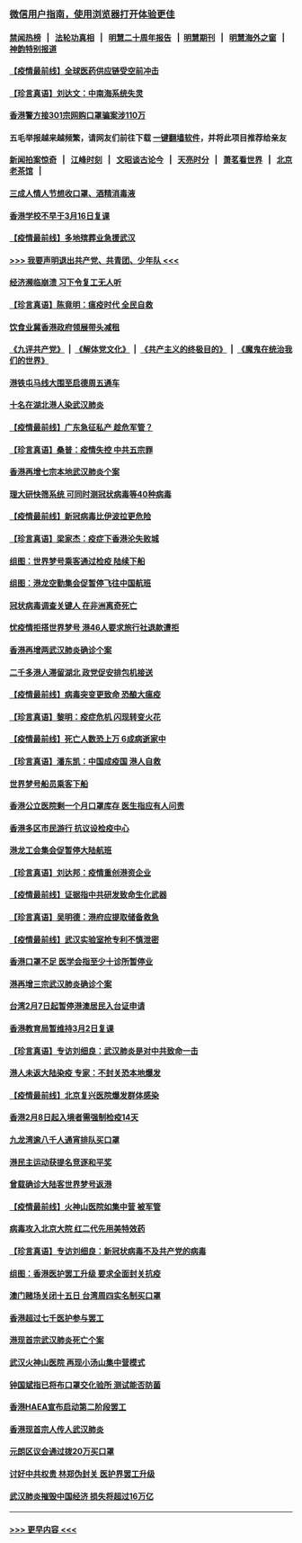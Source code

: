 ### [微信用户指南，使用浏览器打开体验更佳](https://github.com/gfw-breaker/banned-news1/blob/master/indexes/wechat-guide.md?t=0)
#### [禁闻热榜](热点新闻.md?t=0)  &nbsp;&nbsp;|&nbsp;&nbsp; [法轮功真相](https://github.com/gfw-breaker/truth/blob/master/README.md?t=0) &nbsp;&nbsp;|&nbsp;&nbsp; [明慧二十周年报告](https://github.com/gfw-breaker/mh-reports/blob/master/README.md?t=0) &nbsp;&nbsp;|&nbsp;&nbsp;[明慧期刊](https://github.com/gfw-breaker/mh-qikan) &nbsp;&nbsp;|&nbsp;&nbsp; [明慧海外之窗](https://github.com/gfw-breaker/mh-news/blob/master/README.md?t=0) &nbsp;&nbsp;|&nbsp;&nbsp; [神韵特别报道](https://github.com/gfw-breaker/mh-news/blob/master/shenyun.md?t=0)
#### [【疫情最前线】全球医药供应链受空前冲击](../pages/nsc415/n11869614.md?t=02151811) 
#### [【珍言真语】刘达文：中南海系统失灵](../pages/nsc415/n11869465.md?t=02151811) 
#### [香港警方接301宗网购口罩骗案涉110万](../pages/nsc415/n11867572.md?t=02151811) 
#### 五毛举报越来越频繁，请网友们前往下载 [一键翻墙软件](https://github.com/gfw-breaker/ssr-accounts)，并将此项目推荐给亲友
#### [新闻拍案惊奇](https://github.com/gfw-breaker/banned-news1/blob/master/pages/link4.md) &nbsp;&nbsp;|&nbsp;&nbsp; [江峰时刻](https://github.com/gfw-breaker/banned-news1/blob/master/pages/link4.md) &nbsp;&nbsp;|&nbsp;&nbsp; [文昭谈古论今](https://github.com/gfw-breaker/banned-news1/blob/master/pages/link4.md) &nbsp;&nbsp;|&nbsp;&nbsp; [天亮时分](https://github.com/gfw-breaker/banned-news1/blob/master/pages/link4.md) &nbsp;&nbsp;|&nbsp;&nbsp; [萧茗看世界](https://github.com/gfw-breaker/banned-news1/blob/master/pages/link4.md) &nbsp;&nbsp;|&nbsp;&nbsp; [北京老茶馆](https://github.com/gfw-breaker/banned-news1/blob/master/pages/link4.md) &nbsp;&nbsp;|&nbsp;&nbsp; 
#### [三成人情人节想收口罩、酒精消毒液](../pages/nsc415/n11867523.md?t=02151811) 
#### [香港学校不早于3月16日复课](../pages/nsc415/n11867498.md?t=02151811) 
#### [【疫情最前线】多地殡葬业急援武汉](../pages/nsc415/n11866914.md?t=02151811) 
#### [>>> 我要声明退出共产党、共青团、少年队 <<<](https://github.com/begood0513/goodnews/blob/master/quit/letter.md) 
#### [经济濒临崩溃 习下令复工无人听](../pages/nsc415/n11867269.md?t=02151811) 
#### [【珍言真语】陈竟明：瘟疫时代 全民自救](../pages/nsc415/n11866765.md?t=02151811) 
#### [饮食业冀香港政府领展带头减租](../pages/nsc415/n11864876.md?t=02151811) 
#### [《九评共产党》](https://github.com/begood0513/9ping.md/blob/master/README.md) &nbsp;|&nbsp; [《解体党文化》](../../../../jtdwh.md/blob/master/README.md)  &nbsp;|&nbsp; [《共产主义的终极目的》](../../../../gczydzjmd.md/blob/master/README.md) &nbsp;|&nbsp; [《魔鬼在统治我们的世界》](../../../../mgztzwmdsj.md/blob/master/README.md) 
#### [港铁屯马线大围至启德周五通车](../pages/nsc415/n11864842.md?t=02151811) 
#### [十名在湖北港人染武汉肺炎](../pages/nsc415/n11864807.md?t=02151811) 
#### [【疫情最前线】广东急征私产 趁危军管？](../pages/nsc415/n11864205.md?t=02151811) 
#### [【珍言真语】桑普：疫情失控 中共五宗罪](../pages/nsc415/n11864157.md?t=02151811) 
#### [香港再增七宗本地武汉肺炎个案](../pages/nsc415/n11862405.md?t=02151811) 
#### [理大研快筛系统 可同时测冠状病毒等40种病毒](../pages/nsc415/n11862376.md?t=02151811) 
#### [【疫情最前线】新冠病毒比伊波拉更危险](../pages/nsc415/n11862199.md?t=02151811) 
#### [【珍言真语】梁家杰：疫症下香港沦失败城](../pages/nsc415/n11861588.md?t=02151811) 
#### [组图：世界梦号乘客通过检疫 陆续下船](../pages/nsc415/n11858302.md?t=02151811) 
#### [组图：港龙空勤集会促暂停飞往中国航班](../pages/nsc415/n11858190.md?t=02151811) 
#### [冠状病毒调查关键人 在非洲离奇死亡](../pages/nsc415/n11859798.md?t=02151811) 
#### [忧疫情拒搭世界梦号 港46人要求旅行社退款遭拒](../pages/nsc415/n11859849.md?t=02151811) 
#### [香港再增两武汉肺炎确诊个案](../pages/nsc415/n11859833.md?t=02151811) 
#### [二千多港人滞留湖北 政党促安排包机接送](../pages/nsc415/n11859831.md?t=02151811) 
#### [【疫情最前线】病毒突变更致命 恐酿大瘟疫](../pages/nsc415/n11859604.md?t=02151811) 
#### [【珍言真语】黎明：疫症危机 闪现转变火花](../pages/nsc415/n11859199.md?t=02151811) 
#### [【疫情最前线】死亡人数恐上万 6成病逝家中](../pages/nsc415/n11856687.md?t=02151811) 
#### [【珍言真语】潘东凯：中国成疫国 港人自救](../pages/nsc415/n11856962.md?t=02151811) 
#### [世界梦号船员乘客下船](../pages/nsc415/n11856883.md?t=02151811) 
#### [香港公立医院剩一个月口罩库存 医生指应有人问责](../pages/nsc415/n11856875.md?t=02151811) 
#### [香港多区市民游行 抗议设检疫中心](../pages/nsc415/n11856866.md?t=02151811) 
#### [港龙工会集会促暂停大陆航班](../pages/nsc415/n11856840.md?t=02151811) 
#### [【珍言真语】刘达邦：疫情重创港资企业](../pages/nsc415/n11854274.md?t=02151811) 
#### [【疫情最前线】证据指中共研发致命生化武器](../pages/nsc415/n11853087.md?t=02151811) 
#### [【珍言真语】吴明德：港府应提取储备救急](../pages/nsc415/n11852734.md?t=02151811) 
#### [【疫情最前线】武汉实验室抢专利不慎泄密](../pages/nsc415/n11850310.md?t=02151811) 
#### [香港口罩不足 医学会指至少十诊所暂停业](../pages/nsc415/n11850301.md?t=02151811) 
#### [港再增三宗武汉肺炎确诊个案](../pages/nsc415/n11850328.md?t=02151811) 
#### [台湾2月7日起暂停港澳居民入台证申请](../pages/nsc415/n11850304.md?t=02151811) 
#### [香港教育局暂维持3月2日复课](../pages/nsc415/n11850260.md?t=02151811) 
#### [【珍言真语】专访刘细良：武汉肺炎是对中共致命一击](../pages/nsc415/n11849934.md?t=02151811) 
#### [港人未返大陆染疫 专家：不封关恐本地爆发](../pages/nsc415/n11848021.md?t=02151811) 
#### [【疫情最前线】北京复兴医院爆发群体感染](../pages/nsc415/n11847626.md?t=02151811) 
#### [香港2月8日起入境者需强制检疫14天](../pages/nsc415/n11847658.md?t=02151811) 
#### [九龙湾逾八千人通宵排队买口罩](../pages/nsc415/n11847647.md?t=02151811) 
#### [港民主运动获提名竞逐和平奖](../pages/nsc415/n11847633.md?t=02151811) 
#### [曾载确诊大陆客世界梦号返港](../pages/nsc415/n11847608.md?t=02151811) 
#### [【疫情最前线】火神山医院如集中营 被军管](../pages/nsc415/n11847524.md?t=02151811) 
#### [病毒攻入北京大院 红二代先用美特效药](../pages/nsc415/n11847427.md?t=02151811) 
#### [【珍言真语】专访刘细良：新冠状病毒不及共产党的病毒](../pages/nsc415/n11847164.md?t=02151811) 
#### [组图：香港医护罢工升级 要求全面封关抗疫](../pages/nsc415/n11844107.md?t=02151811) 
#### [澳门赌场关闭十五日 台湾周四实名制买口罩](../pages/nsc415/n11845083.md?t=02151811) 
#### [香港超过七千医护参与罢工](../pages/nsc415/n11845051.md?t=02151811) 
#### [港现首宗武汉肺炎死亡个案](../pages/nsc415/n11844998.md?t=02151811) 
#### [武汉火神山医院 再现小汤山集中营模式](../pages/nsc415/n11844763.md?t=02151811) 
#### [钟国斌指已将布口罩交化验所 测试能否防菌](../pages/nsc415/n11842783.md?t=02151811) 
#### [香港HAEA宣布启动第二阶段罢工](../pages/nsc415/n11842723.md?t=02151811) 
#### [香港现首宗人传人武汉肺炎](../pages/nsc415/n11842766.md?t=02151811) 
#### [元朗区议会通过拨20万买口罩](../pages/nsc415/n11842754.md?t=02151811) 
#### [讨好中共权贵 林郑伪封关 医护界罢工升级](../pages/nsc415/n11842359.md?t=02151811) 
#### [武汉肺炎摧毁中国经济 损失将超过16万亿](../pages/nsc415/n11839723.md?t=02151811) 

----
#### [ >>> 更早内容 <<< ](../indexes/nsc415-earlier.md)
